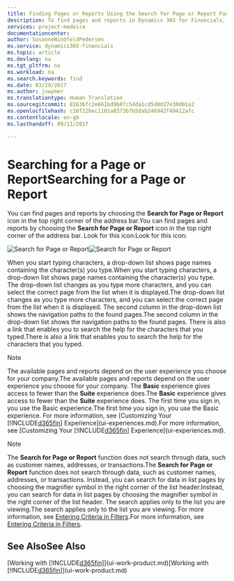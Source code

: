 ```yaml
---
title: Finding Pages or Reports Using the Search for Page or Report Function | Microsoft Docs
description: To find pages and reports in Dynamics 365 for Financials, you can use the Search for Page or Report feature.
services: project-madeira
documentationcenter: 
author: SusanneWindfeldPedersen
ms.service: dynamics365-financials
ms.topic: article
ms.devlang: na
ms.tgt_pltfrm: na
ms.workload: na
ms.search.keywords: find
ms.date: 03/29/2017
ms.author: jswymer
ms.translationtype: Human Translation
ms.sourcegitcommit: 81636fc2e661bd9b07c54da1cd5d0d27e30d01a2
ms.openlocfilehash: c38f22bec1101a8373b7b5dab246942f49412afc
ms.contentlocale: en-gb
ms.lasthandoff: 09/11/2017

---
```

# <a name="searching-for-a-page-or-report"></a><span data-ttu-id="01092-103">Searching for a Page or Report</span><span class="sxs-lookup"><span data-stu-id="01092-103">Searching for a Page or Report</span></span>
<span data-ttu-id="01092-104">You can find pages and reports by choosing the **Search for Page or Report** icon in the top right corner of the address bar.</span><span class="sxs-lookup"><span data-stu-id="01092-104">You can find pages and reports by choosing the **Search for Page or Report** icon in the top right corner of the address bar.</span></span> <span data-ttu-id="01092-105">Look for this icon:</span><span class="sxs-lookup"><span data-stu-id="01092-105">Look for this icon:</span></span>

<span data-ttu-id="01092-106">![Search for Page or Report](media/ui-search/search.png "Search for Page or Report")</span><span class="sxs-lookup"><span data-stu-id="01092-106">![Search for Page or Report](media/ui-search/search.png "Search for Page or Report")</span></span>

<span data-ttu-id="01092-107">When you start typing characters, a drop-down list shows page names containing the character(s) you type.</span><span class="sxs-lookup"><span data-stu-id="01092-107">When you start typing characters, a drop-down list shows page names containing the character(s) you type.</span></span> <span data-ttu-id="01092-108">The drop-down list changes as you type more characters, and you can select the correct page from the list when it is displayed.</span><span class="sxs-lookup"><span data-stu-id="01092-108">The drop-down list changes as you type more characters, and you can select the correct page from the list when it is displayed.</span></span> <span data-ttu-id="01092-109">The second column in the drop-down list shows the navigation paths to the found pages.</span><span class="sxs-lookup"><span data-stu-id="01092-109">The second column in the drop-down list shows the navigation paths to the found pages.</span></span> <span data-ttu-id="01092-110">There is also a link that enables you to search the help for the characters that you typed.</span><span class="sxs-lookup"><span data-stu-id="01092-110">There is also a link that enables you to search the help for the characters that you typed.</span></span>

> [!NOTE]  
>   <span data-ttu-id="01092-111">The available pages and reports depend on the user experience you choose for your company.</span><span class="sxs-lookup"><span data-stu-id="01092-111">The available pages and reports depend on the user experience you choose for your company.</span></span> <span data-ttu-id="01092-112">The **Basic** experience gives access to fewer than the **Suite** experience does.</span><span class="sxs-lookup"><span data-stu-id="01092-112">The **Basic** experience gives access to fewer than the **Suite** experience does.</span></span> <span data-ttu-id="01092-113">The first time you sign in, you use the Basic experience.</span><span class="sxs-lookup"><span data-stu-id="01092-113">The first time you sign in, you use the Basic experience.</span></span> <span data-ttu-id="01092-114">For more information, see [Customizing Your [!INCLUDE[d365fin](includes/d365fin_long_md.md)] Experience](ui-experiences.md).</span><span class="sxs-lookup"><span data-stu-id="01092-114">For more information, see [Customizing Your [!INCLUDE[d365fin](includes/d365fin_long_md.md)] Experience](ui-experiences.md).</span></span>

> [!NOTE]  
>   <span data-ttu-id="01092-115">The **Search for Page or Report** function does not search through data, such as customer names, addresses, or transactions.</span><span class="sxs-lookup"><span data-stu-id="01092-115">The **Search for Page or Report** function does not search through data, such as customer names, addresses, or transactions.</span></span> <span data-ttu-id="01092-116">Instead, you can search for data in list pages by choosing the magnifier symbol in the right corner of the list header.</span><span class="sxs-lookup"><span data-stu-id="01092-116">Instead, you can search for data in list pages by choosing the magnifier symbol in the right corner of the list header.</span></span> <span data-ttu-id="01092-117">The search applies only to the list you are viewing.</span><span class="sxs-lookup"><span data-stu-id="01092-117">The search applies only to the list you are viewing.</span></span> <span data-ttu-id="01092-118">For more information, see [Entering Criteria in Filters](ui-enter-criteria-filters.md).</span><span class="sxs-lookup"><span data-stu-id="01092-118">For more information, see [Entering Criteria in Filters](ui-enter-criteria-filters.md).</span></span>

## <a name="see-also"></a><span data-ttu-id="01092-119">See Also</span><span class="sxs-lookup"><span data-stu-id="01092-119">See Also</span></span>
<span data-ttu-id="01092-120">[Working with [!INCLUDE[d365fin](includes/d365fin_md.md)]](ui-work-product.md)</span><span class="sxs-lookup"><span data-stu-id="01092-120">[Working with [!INCLUDE[d365fin](includes/d365fin_md.md)]](ui-work-product.md)</span></span>

